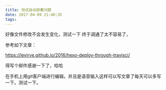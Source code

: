```yaml
---
title: 测试自动部署问题
date: 2017-04-09 21:48:35
tags:
---
```


好像文件修改不会发生变化，测试一下
终于调通了太不容易了，

参考如下文章：

https://levirve.github.io/2016/hexo-deploy-through-travisci/

得写个邮件感谢一下了，哈哈


在手机上用git客户端进行编辑，并且是语音输入这样可以写文章了每天可以多写一下。测试一下。